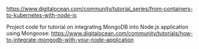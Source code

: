 https://www.digitalocean.com/community/tutorial_series/from-containers-to-kubernetes-with-node-js

Project code for tutorial on integrating MongoDB into Node.js application using Mongoose: https://www.digitalocean.com/community/tutorials/how-to-integrate-mongodb-with-your-node-application

